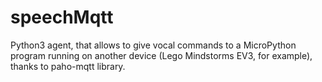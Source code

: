 # speechMqtt
Python3 agent, that allows to give vocal commands to a MicroPython program running on another device (Lego Mindstorms EV3, for example), thanks to paho-mqtt library.
